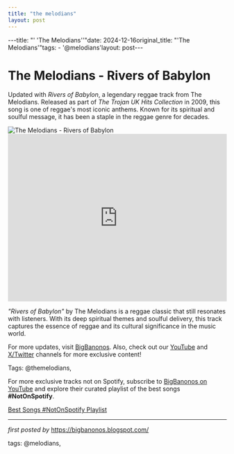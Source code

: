 ```yaml
---
title: "the melodians"
layout: post
---
```

---title: "' 'The Melodians''"date: 2024-12-16original_title: "'The Melodians'"tags:  - '@melodians'layout: post---<!-- Title of the Post --><h1 >The Melodians - Rivers of Babylon</h1> <!-- Introductory Text --><p >Updated with *Rivers of Babylon*, a legendary reggae track from The Melodians. Released as part of *The Trojan UK Hits Collection* in 2009, this song is one of reggae's most iconic anthems. Known for its spiritual and soulful message, it has been a staple in the reggae genre for decades.</p> <!-- Featured Image --><div > <img src="https://www.reggae-vibes.com/wp-content/uploads/2020/02/back.jpg" alt="The Melodians - Rivers of Babylon" /></div> <!-- YouTube Video Embed --><div > <iframe width="100%" height="385" src="https://www.youtube.com/embed/BXf1j8Hz2bU" title="The Melodians - Rivers Of Babylon" frameborder="0" allow="accelerometer; autoplay; clipboard-write; encrypted-media; gyroscope; picture-in-picture; web-share" referrerpolicy="strict-origin-when-cross-origin" allowfullscreen></iframe></div> <!-- Song Information --><div > <p><em>"Rivers of Babylon"</em> by The Melodians is a reggae classic that still resonates with listeners. With its deep spiritual themes and soulful delivery, this track captures the essence of reggae and its cultural significance in the music world.</p></div> <!-- Footer Links --><div > <p>For more updates, visit <a href="https://bigbanonos.blogspot.com/" target="_blank">BigBanonos</a>. Also, check out our <a href="https://www.youtube.com/@BigBanonos" target="_blank">YouTube</a> and <a href="https://x.com/bigbanonos" target="_blank">X/Twitter</a> channels for more exclusive content!</p></div> <!-- Tags --><p >Tags: @themelodians,</p><!--Subscribe and Playlist Links--><div>    <p>For more exclusive tracks not on Spotify, subscribe to <a href="https://www.youtube.com/@BigBanonos" target="_blank">BigBanonos on YouTube</a> and explore their curated playlist of the best songs <strong>#NotOnSpotify</strong>.</p>    <p><a href="https://www.youtube.com/playlist?list=PLtuNtuTatqI0kFahUCbtbfenC_ET5O_tr" target="_blank">Best Songs #NotOnSpotify Playlist<br /></a></p></div><hr /><p><em>first posted by</em> <a href="https://bigbanonos.blogspot.com/" rel="noopener" target="_new">https://bigbanonos.blogspot.com/</a></p><p>tags: @melodians,</p>